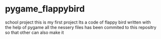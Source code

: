 # pygame_flappybird
school project
this is my first project
Its a code of flappy bird written with the help of pygame 
all the nessery files has been commited to this repositry so that other can also make it 

